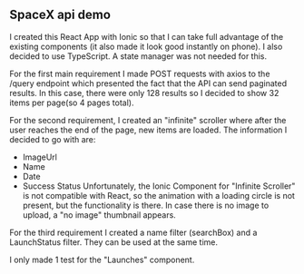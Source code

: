 ## SpaceX api demo

I created this React App with Ionic so that I can take full advantage of the existing components (it also made it look good instantly on phone). I also decided to use TypeScript. A state manager was not needed for this.

For the first main requirement I made POST requests with axios to the /query endpoint which presented the fact that the API can send paginated results. In this case, there were only 128 results so I decided to show 32 items per page(so 4 pages total).

For the second requirement, I created an "infinite" scroller where after the user reaches the end of the page, new items are loaded. The information I decided to go with are:

- ImageUrl
- Name
- Date
- Success Status
  Unfortunately, the Ionic Component for "Infinite Scroller" is not compatible with React, so the animation with a loading circle is not present, but the functionality is there.
  In case there is no image to upload, a "no image" thumbnail appears.

For the third requirement I created a name filter (searchBox) and a LaunchStatus filter. They can be used at the same time.

I only made 1 test for the "Launches" component.
